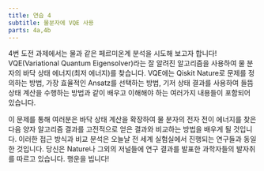 ```yaml
---
title: 연습 4
subtitle: 물분자에 VQE 사용
parts: 4a,4b
---
```


4번 도전 과제에서는 물과 같은 페르미온계 분석을 시도해 보고자 합니다! VQE(Variational Quantum Eigensolver)라는 잘 알려진 알고리즘을 사용하여 물 분자의 바닥 상태 에너지(최저 에너지)를 찾습니다. VQE에는 Qiskit Nature로 문제를 정의하는 방법, 가장 효율적인 Ansatz를 선택하는 방법, 기저 상태 결과를 사용하여 들뜸 상태 계산을 수행하는 방법과 같이 배우고 이해해야 하는 여러가지 내용들이 포함되어 있습니다.

이 문제를 통해 여러분은 바닥 상태 계산을 확장하여 물 분자의 전자 전이 에너지를 찾은 다음 양자 알고리즘 결과를 고전적으로 얻은 결과와 비교하는 방법을 배우게 될 것입니다. 이러한 접근 방식과 비교 분석은 오늘날 전 세계 실험실에서 진행되는 연구들과 동일한 것입니다. 당신은 Nature나 그외의 저널들에 연구 결과를 발표한 과학자들의 발자취를 따르고 있습니다. 행운을 빕니다!
